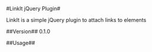 #LinkIt jQuery Plugin#

LinkIt is a simple jQuery plugin to attach links to elements

##Version##
0.1.0

##Usage##
	<script>

##Vendors##
jQuery - [http://jquery.com](http://jquery.com)

##License##
MIT license